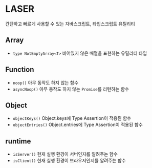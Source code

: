 # LASER

간단하고 빠르게 사용할 수 있는 자바스크립트, 타입스크립트 유틸리티

## Array

- `type NotEmptyArray<T>` 비어있지 않은 배열을 표현하는 유틸리티 타입

## Function

- `noop()` 아무 동작도 하지 않는 함수
- `asyncNoop()` 아무 동작도 하지 않는 `Promise`를 리턴하는 함수

## Object

- `objectKeys()` Object.keys에 Type Assertion이 적용된 함수
- `objectEntries()` Object.entries에 Type Assertion이 적용된 함수

## runtime

- `isServer()` 현재 실행 환경이 서버인지를 알려주는 함수
- `isClient()` 현재 실행 환경이 브라우저인지를 알려주는 함수
